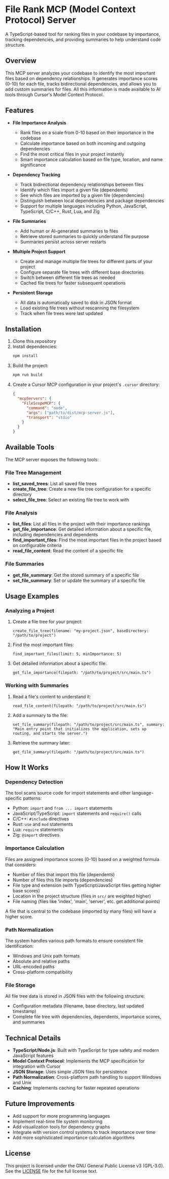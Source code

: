 # File Rank MCP (Model Context Protocol) Server

A TypeScript-based tool for ranking files in your codebase by importance, tracking dependencies, and providing summaries to help understand code structure.

## Overview

This MCP server analyzes your codebase to identify the most important files based on dependency relationships. It generates importance scores (0-10) for each file, tracks bidirectional dependencies, and allows you to add custom summaries for files. All this information is made available to AI tools through Cursor's Model Context Protocol.

## Features

- **File Importance Analysis**
  - Rank files on a scale from 0-10 based on their importance in the codebase
  - Calculate importance based on both incoming and outgoing dependencies
  - Find the most critical files in your project instantly
  - Smart importance calculation based on file type, location, and name significance

- **Dependency Tracking**
  - Track bidirectional dependency relationships between files
  - Identify which files import a given file (dependents)
  - See which files are imported by a given file (dependencies)
  - Distinguish between local dependencies and package dependencies
  - Support for multiple languages including Python, JavaScript, TypeScript, C/C++, Rust, Lua, and Zig

- **File Summaries**
  - Add human or AI-generated summaries to files
  - Retrieve stored summaries to quickly understand file purpose
  - Summaries persist across server restarts

- **Multiple Project Support**
  - Create and manage multiple file trees for different parts of your project
  - Configure separate file trees with different base directories
  - Switch between different file trees as needed
  - Cached file trees for faster subsequent operations

- **Persistent Storage**
  - All data is automatically saved to disk in JSON format
  - Load existing file trees without rescanning the filesystem
  - Track when file trees were last updated

## Installation

1. Clone this repository
2. Install dependencies:
   ```bash
   npm install
   ```
3. Build the project:
   ```bash
   npm run build
   ```
4. Create a Cursor MCP configuration in your project's `.cursor` directory:
   ```json
   {
     "mcpServers": {
       "FileScopeMCP": {
         "command": "node",
         "args": ["path/to/dist/mcp-server.js"],
         "transport": "stdio"
       }
     }
   }
   ```

## Available Tools

The MCP server exposes the following tools:

### File Tree Management

- **list_saved_trees**: List all saved file trees
- **create_file_tree**: Create a new file tree configuration for a specific directory
- **select_file_tree**: Select an existing file tree to work with

### File Analysis

- **list_files**: List all files in the project with their importance rankings
- **get_file_importance**: Get detailed information about a specific file, including dependencies and dependents
- **find_important_files**: Find the most important files in the project based on configurable criteria
- **read_file_content**: Read the content of a specific file

### File Summaries

- **get_file_summary**: Get the stored summary of a specific file
- **set_file_summary**: Set or update the summary of a specific file

## Usage Examples

### Analyzing a Project

1. Create a file tree for your project:
   ```
   create_file_tree(filename: "my-project.json", baseDirectory: "/path/to/project")
   ```

2. Find the most important files:
   ```
   find_important_files(limit: 5, minImportance: 5)
   ```

3. Get detailed information about a specific file:
   ```
   get_file_importance(filepath: "/path/to/project/src/main.ts")
   ```

### Working with Summaries

1. Read a file's content to understand it:
   ```
   read_file_content(filepath: "/path/to/project/src/main.ts")
   ```

2. Add a summary to the file:
   ```
   set_file_summary(filepath: "/path/to/project/src/main.ts", summary: "Main entry point that initializes the application, sets up routing, and starts the server.")
   ```

3. Retrieve the summary later:
   ```
   get_file_summary(filepath: "/path/to/project/src/main.ts")
   ```

## How It Works

### Dependency Detection

The tool scans source code for import statements and other language-specific patterns:
- Python: `import` and `from ... import` statements
- JavaScript/TypeScript: `import` statements and `require()` calls
- C/C++: `#include` directives
- Rust: `use` and `mod` statements
- Lua: `require` statements
- Zig: `@import` directives

### Importance Calculation

Files are assigned importance scores (0-10) based on a weighted formula that considers:
- Number of files that import this file (dependents)
- Number of files this file imports (dependencies)
- File type and extension (with TypeScript/JavaScript files getting higher base scores)
- Location in the project structure (files in `src/` are weighted higher)
- File naming (files like 'index', 'main', 'server', etc. get additional points)

A file that is central to the codebase (imported by many files) will have a higher score.

### Path Normalization

The system handles various path formats to ensure consistent file identification:
- Windows and Unix path formats
- Absolute and relative paths
- URL-encoded paths
- Cross-platform compatibility

### File Storage

All file tree data is stored in JSON files with the following structure:
- Configuration metadata (filename, base directory, last updated timestamp)
- Complete file tree with dependencies, dependents, importance scores, and summaries

## Technical Details

- **TypeScript/Node.js**: Built with TypeScript for type safety and modern JavaScript features
- **Model Context Protocol**: Implements the MCP specification for integration with Cursor
- **JSON Storage**: Uses simple JSON files for persistence
- **Path Normalization**: Cross-platform path handling to support Windows and Unix
- **Caching**: Implements caching for faster repeated operations

## Future Improvements

- Add support for more programming languages
- Implement real-time file system monitoring
- Add visualization tools for dependency graphs
- Integrate with version control systems to track importance over time
- Add more sophisticated importance calculation algorithms

## License

This project is licensed under the GNU General Public License v3 (GPL-3.0). See the [LICENSE](LICENSE) file for the full license text.
